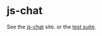 # js-chat

See the [js-chat](http://oshuma.github.com/js-chat/ "js-chat") site.
or the [test suite](http://oshuma.github.com/js-chat/test/suite.html).
